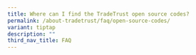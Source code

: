 ```yaml
---
title: Where can I find the TradeTrust open source codes?
permalink: /about-tradetrust/faq/open-source-codes/
variant: tiptap
description: ""
third_nav_title: FAQ
---
```

